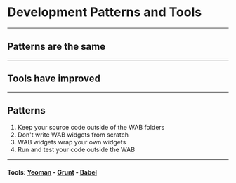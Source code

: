 <!-- .slide: data-background="reveal.js/img/bg-4.png" -->
# Development Patterns and Tools

---

## Patterns are the same

---

## Tools have improved

---

## Patterns

<ol>
	<li class="fragment">Keep your source code outside of the WAB folders</li>
	<li class="fragment">Don't write WAB widgets from scratch</li>
	<li class="fragment">WAB widgets wrap your own widgets</li>
	<li class="fragment">Run and test your code outside the WAB</li>

</ol>

---

<!-- .slide: data-background="img/yo-grunt-babel.png" data-background-size="920px" data-background-color="#fff" -->
#### Tools: [Yeoman](http://yeoman.io/) - [Grunt](http://gruntjs.com/) - [Babel](https://babeljs.io/)
